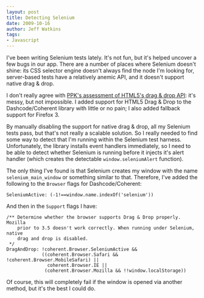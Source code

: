```yaml
---
layout: post
title: Detecting Selenium
date: 2009-10-16
author: Jeff Watkins
tags:
- Javascript
---
```


I've been writing Selenium tests lately. It's not fun, but it's helped uncover a few bugs in our app. There are a number of places where Selenium doesn't shine: its CSS selector engine doesn't always find the node I'm looking for, server-based tests have a relatively anemic API, and it doesn't support native drag & drop.

I don't really agree with [PPK's assessment of HTML5's drag & drop API](http://www.quirksmode.org/blog/archives/2009/09/the_html5_drag.html): it's messy, but not impossible. I added support for HTML5 Drag & Drop to the Dashcode/Coherent library with little or no pain; I also added fallback support for Firefox 3.

By manually disabling the support for native drag & drop, all my Selenium tests pass, but that's not really a scalable solution. So I really needed to find some way to detect that I'm running within the Selenium test harness. Unfortunately, the library installs event handlers immediately, so I need to be able to detect whether Selenium is running before it injects it's alert handler (which creates the detectable `window.seleniumAlert` function).



The only thing I've found is that Selenium creates my window with the name `selenium_main_window` or something similar to that. Therefore, I've added the following to the `Browser` flags for Dashcode/Coherent:

    SeleniumActive: (-1!==window.name.indexOf('selenium'))

And then in the `Support` flags I have:

    /** Determine whether the browser supports Drag & Drop properly. Mozilla
        prior to 3.5 doesn't work correctly. When running under Selenium, native
        drag and drop is disabled.
     */
    DragAndDrop: !coherent.Browser.SeleniumActive &&
                 ((coherent.Browser.Safari && !coherent.Browser.MobileSafari) ||
                   coherent.Browser.IE ||
                  (coherent.Browser.Mozilla && !!window.localStorage))

Of course, this will completely fail if the window is opened via another method, but it's the best I could do.